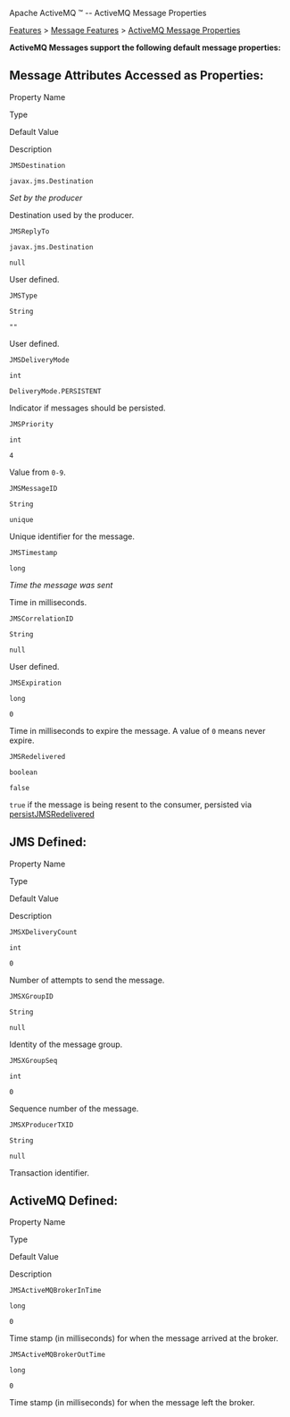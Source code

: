 Apache ActiveMQ ™ -- ActiveMQ Message Properties 

[Features](features.html) > [Message Features](message-features.html) > [ActiveMQ Message Properties](activemq-message-properties.html)


**ActiveMQ Messages support the following default message properties:**

Message Attributes Accessed as Properties:
------------------------------------------

Property Name

Type

Default Value

Description

`JMSDestination`

`javax.jms.Destination`

_Set by the producer_

Destination used by the producer.

`JMSReplyTo`

`javax.jms.Destination`

`null`

User defined.

`JMSType`

`String`

`""`

User defined.

`JMSDeliveryMode`

`int`

`DeliveryMode.PERSISTENT`

Indicator if messages should be persisted.

`JMSPriority`

`int`

`4`

Value from `0-9`.

`JMSMessageID`

`String`

`unique`

Unique identifier for the message.

`JMSTimestamp`

`long`

_Time the message was sent_

Time in milliseconds.

`JMSCorrelationID`

`String`

`null`

User defined.

`JMSExpiration`

`long`

`0`

Time in milliseconds to expire the message. A value of `0` means never expire.

`JMSRedelivered`

`boolean`

`false`

`true` if the message is being resent to the consumer, persisted via [persistJMSRedelivered](per-destination-policies.html)

JMS Defined:
------------

Property Name

Type

Default Value

Description

`JMSXDeliveryCount`

`int`

`0`

Number of attempts to send the message.

`JMSXGroupID`

`String`

`null`

Identity of the message group.

`JMSXGroupSeq`

`int`

`0`

Sequence number of the message.

`JMSXProducerTXID`

`String`

`null`

Transaction identifier.

ActiveMQ Defined:
-----------------

Property Name

Type

Default Value

Description

`JMSActiveMQBrokerInTime`

`long`

`0`

Time stamp (in milliseconds) for when the message arrived at the broker.

`JMSActiveMQBrokerOutTime`

`long`

`0`

Time stamp (in milliseconds) for when the message left the broker.

